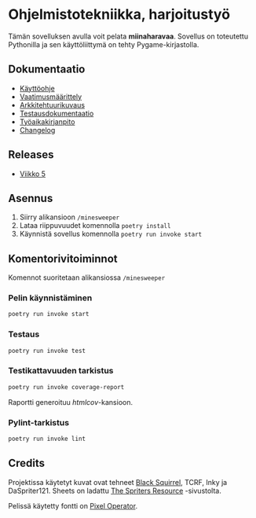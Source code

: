 # Ohjelmistotekniikka, harjoitustyö

Tämän sovelluksen avulla voit pelata **miinaharavaa**. Sovellus on toteutettu Pythonilla ja sen käyttöliittymä on tehty Pygame-kirjastolla.

## Dokumentaatio

- [Käyttöohje](./minesweeper/dokumentaatio/kayttoohje.md)
- [Vaatimusmäärittely](./minesweeper/dokumentaatio/vaatimusmaarittely.md)
- [Arkkitehtuurikuvaus](./minesweeper/dokumentaatio/arkkitehtuuri.md)
- [Testausdokumentaatio](./minesweeper/dokumentaatio/testaus.md)
- [Työaikakirjanpito](./minesweeper/dokumentaatio/tuntikirjanpito.md)
- [Changelog](./minesweeper/dokumentaatio/changelog.md)

## Releases

- [Viikko 5](https://github.com/erikpeik/ot-harjoitustyo/releases/tag/viikko5)

## Asennus

1. Siirry alikansioon `/minesweeper`
2. Lataa riippuvuudet komennolla `poetry install`
3. Käynnistä sovellus komennolla `poetry run invoke start`

## Komentorivitoiminnot

Komennot suoritetaan alikansiossa `/minesweeper`

### Pelin käynnistäminen

```bash
poetry run invoke start
```

### Testaus

```bash
poetry run invoke test
```

### Testikattavuuden tarkistus

```bash
poetry run invoke coverage-report
```

Raportti generoituu *htmlcov*-kansioon.

### Pylint-tarkistus

```bash
poetry run invoke lint
```

## Credits

Projektissa käytetyt kuvat ovat tehneet [Black Squirrel](https://www.spriters-resource.com/submitter/Black+Squirrel/), TCRF, Inky ja DaSpriter121. Sheets on ladattu [The Spriters Resource](https://www.spriters-resource.com/pc_computer/minesweeper/sheet/19849/) -sivustolta.

Pelissä käytetty fontti on [Pixel Operator](https://www.dafont.com/pixel-operator.font).
